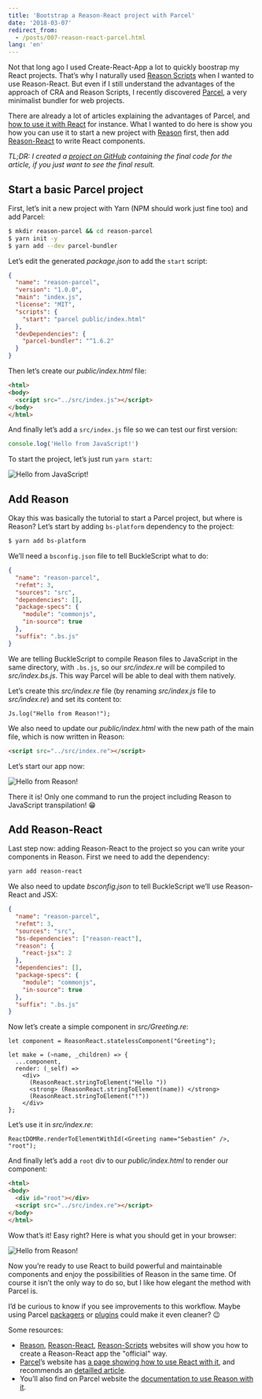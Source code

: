 ```yaml
---
title: 'Bootstrap a Reason-React project with Parcel'
date: '2018-03-07'
redirect_from:
  - /posts/007-reason-react-parcel.html
lang: 'en'
---
```


Not that long ago I used Create-React-App a lot to quickly boostrap my React projects. That’s why I naturally used [Reason Scripts](https://github.com/reasonml-community/reason-scripts) when I wanted to use Reason-React. But even if I still understand the advantages of the approach of CRA and Reason Scripts, I recently discovered [Parcel](https://parceljs.org/), a very minimalist bundler for web projects.

There are already a lot of articles explaining the advantages of Parcel, and [how to use it with React](http://blog.jakoblind.no/react-parcel/) for instance. What I wanted to do here is show you how you can use it to start a new project with [Reason](https://reasonml.github.io/) first, then add [Reason-React](https://github.com/reasonml/reason-react) to write React components.

<!--readmore-->

_TL;DR: I created a [project on GitHub](https://github.com/scastiel/parcel-reason-react) containing the final code for the article, if you just want to see the final result._

## Start a basic Parcel project

First, let’s init a new project with Yarn (NPM should work just fine too) and add Parcel:

```bash
$ mkdir reason-parcel && cd reason-parcel
$ yarn init -y
$ yarn add --dev parcel-bundler
```

Let’s edit the generated _package.json_ to add the `start` script:

```json
{
  "name": "reason-parcel",
  "version": "1.0.0",
  "main": "index.js",
  "license": "MIT",
  "scripts": {
    "start": "parcel public/index.html"
  },
  "devDependencies": {
    "parcel-bundler": "^1.6.2"
  }
}
```

Then let’s create our _public/index.html_ file:

```html
<html>
<body>
  <script src="../src/index.js"></script>
</body>
</html>
```

And finally let’s add a `src/index.js` file so we can test our first version:

```js
console.log('Hello from JavaScript!')
```

To start the project, let’s just run `yarn start`:

![Hello from JavaScript!](./reason-parcel-01.png)

## Add Reason

Okay this was basically the tutorial to start a Parcel project, but where is Reason? Let’s start by adding `bs-platform` dependency to the project:

```bash
$ yarn add bs-platform
```

We’ll need a `bsconfig.json` file to tell BuckleScript what to do:

```json
{
  "name": "reason-parcel",
  "refmt": 3,
  "sources": "src",
  "dependencies": [],
  "package-specs": {
    "module": "commonjs",
    "in-source": true
  },
  "suffix": ".bs.js"
}
```

We are telling BuckleScript to compile Reason files to JavaScript in the same directory, with `.bs.js`, so our _src/index.re_ will be compiled to _src/index.bs.js_. This way Parcel will be able to deal with them natively.

Let’s create this _src/index.re_ file (by renaming _src/index.js_ file to _src/index.re_) and set its content to:

```reason
Js.log("Hello from Reason!");
```

We also need to update our _public/index.html_ with the new path of the main file, which is now written in Reason:

```html
<script src="../src/index.re"></script>
```

Let’s start our app now:

![Hello from Reason!](reason-parcel-02.png)

There it is! Only one command to run the project including Reason to JavaScript transpilation! 😁

## Add Reason-React

Last step now: adding Reason-React to the project so you can write your components in Reason. First we need to add the dependency:

```bash
yarn add reason-react
```

We also need to update _bsconfig.json_ to tell BuckleScript we’ll use Reason-React and JSX:

```json
{
  "name": "reason-parcel",
  "refmt": 3,
  "sources": "src",
  "bs-dependencies": ["reason-react"],
  "reason": {
    "react-jsx": 2
  },
  "dependencies": [],
  "package-specs": {
    "module": "commonjs",
    "in-source": true
  },
  "suffix": ".bs.js"
}
```

Now let’s create a simple component in _src/Greeting.re_:

```reason
let component = ReasonReact.statelessComponent("Greeting");

let make = (~name, _children) => {
  ...component,
  render: (_self) =>
    <div>
      (ReasonReact.stringToElement("Hello "))
      <strong> (ReasonReact.stringToElement(name)) </strong>
      (ReasonReact.stringToElement("!"))
    </div>
};
```

Let’s use it in _src/index.re_:

```reason
ReactDOMRe.renderToElementWithId(<Greeting name="Sebastien" />, "root");
```

And finally let’s add a `root` div to our _public/index.html_ to render our component:

```html
<html>
<body>
  <div id="root"></div>
  <script src="../src/index.re"></script>
</body>
</html>
```

Wow that’s it! Easy right? Here is what you should get in your browser:

![Hello from Reason!](reason-parcel-03.png)

Now you’re ready to use React to build powerful and maintainable components and enjoy the possibilities of Reason in the same time. Of course it isn’t the only way to do so, but I like how elegant the method with Parcel is.

I’d be curious to know if you see improvements to this workflow. Maybe using Parcel [packagers](https://parceljs.org/packagers.html) or [plugins](https://parceljs.org/plugins.html) could make it even cleaner? 😉

Some resources:

- [Reason](https://reasonml.github.io), [Reason-React](https://reasonml.github.io/reason-react/), [Reason-Scripts](https://github.com/reasonml-community/reason-scripts) websites will show you how to create a Reason-React app the "official" way.
- [Parcel](https://parceljs.org)’s website has [a page showing how to use React with it](https://parceljs.org/recipes.html), and recommends an [detailled article](http://blog.jakoblind.no/react-parcel/).
- You’ll also find on Parcel website the [documentation to use Reason with it](https://parceljs.org/transforms.html#reasonml/bucklescript).
